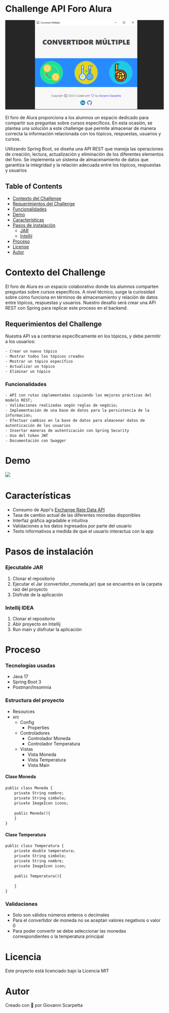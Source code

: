 # Challenge API Foro Alura
![](https://github.com/GioScarp/convertidor_monedas/blob/main/convertidor_moneda/resources/Readme_Recursos/Conversor_Multiple.png)

El foro de Alura proporciona a los alumnos un espacio dedicado para compartir sus preguntas sobre cursos específicos. En esta ocasión, se plantea una solución a este challenge que permite almacenar de manera correcta la información relacionada con los tópicos, respuestas, usuarios y cursos.

Utilizando Spring Boot, se diseña una API REST que maneja las operaciones de creación, lectura, actualización y eliminación de los diferentes elementos del foro. Se implementa un sistema de almacenamiento de datos que garantiza la integridad y la relación adecuada entre los tópicos, respuestas y usuarios


## Table of Contents

- [Contexto del Challenge](#Contexto-del-Challenge)
- [Requerimientos del Challenge](#Requerimientos-del-Challenge)
- [Funcionalidades](#Funcionalidades)
- [Demo](#demo)
- [Características](#características)
- [Pasos de instalación](#pasos-de-instalación)
    - [JAR](#ejecutable-jar)
    - [Intellij](#intellij-idea)
- [Proceso](#proceso)
- [License](#licencia)
- [Autor](#autor)

# Contexto del Challenge

El foro de Alura es un espacio colaborativo donde los alumnos comparten preguntas sobre cursos específicos. A nivel técnico, surge la curiosidad sobre cómo funciona en términos de almacenamiento y relación de datos entre tópicos, respuestas y usuarios. 
Nuestro desafío será crear una API REST con Spring para replicar este proceso en el backend.

## Requerimientos del Challenge
Nuestra API va a centrarse específicamente en los tópicos, y debe permitir a los usuarios:

    - Crear un nuevo tópico
    - Mostrar todos los tópicos creados
    - Mostrar un tópico específico
    - Actualizar un tópico
    - Eliminar un tópico

### Funcionalidades
    - API con rutas implementadas siguiendo las mejores prácticas del modelo REST;
    - Validaciones realizadas según reglas de negócio;
    - Implementación de una base de datos para la persistencia de la información;
    - Efectuar cambios en la base de datos para almacenar datos de autenticación de los usuarios
    - Insertar maneras de autenticación con Spring Security
    - Uso del token JWT
    - Documentación con Swagger

# Demo
![](https://github.com/GioScarp/convertidor_monedas/blob/main/convertidor_moneda/resources/Readme_Recursos/Convertidor_Multiple.gif)

# Características
* Consumo de Appi's [Exchange Rate Data API](https://apilayer.com/marketplace/exchangerates_data-api)
* Tasa de cambio actual de las diferentes monedas disponibles
* Interfaz gráfica agradable e intuitiva
* Validaciones a los datos ingresados por parte del usuario
* Texto informativos a medida de que el usuario interactua con la app
# Pasos de instalación
### Ejecutable JAR
1. Clonar el repositorio
2. Ejecutar el Jar (convertidor_moneda.jar) que se encuentra en la carpeta raiz del proyecto
3. Disfrute de la aplicación
### Intellij IDEA
1. Clonar el repositorio
2. Abir proyecto en Intellij
3. Run main y disfrutar la aplicación

# Proceso
### Tecnologías usadas
* Java 17
* Spring Boot 3
* Postman/Insomnia
### Estructura del proyecto
* Resources
* src
    * Config
        * Properties
    * Controladores
        * Controlador Moneda
        * Controlador Temperatura
    * Vistas
        * Vista Moneda
        * Vista Temperatura
        * Vista Main
#### Clase Moneda
    public class Moneda {
        private String nombre;
        private String simbolo;
        private ImageIcon icono;

        public Moneda(){
        }
    }
#### Clase Temperatura

    public class Temperatura {
        private double temperatura;
        private String simbolo;
        private String nombre;
        private ImageIcon icon;
    
        public Temperatura(){

        }
    }

### Validaciones
* Solo son válidos números enteros o decimales
* Para el convertidor de moneda no se aceptan valores negativos o valor 0
* Para poder convertir se debe seleccionar las monedas correspondientes o la temperatura principal

# Licencia
Este proyecto está licenciado bajo la Licencia MIT
# Autor
Creado con 💙 por Giovanni Scarpetta